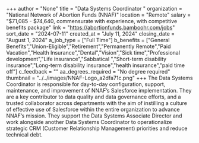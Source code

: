 +++
author = "None"
title = "Data Systems Coordinator "
organization = "National Network of Abortion Funds (NNAF)"
location = "Remote"
salary = "$71,085 - $74,640, commensurate with experience, with competitive benefits package"
link = "https://abortionfunds.bamboohr.com/jobs"
sort_date = "2024-07-11"
created_at = "July 11, 2024"
closing_date = "August 1, 2024"
a_job_type = ["Full Time"]
b_benefits = ["General Benefits","Union-Eligible","Retirement","Permanently Remote","Paid Vacation","Health Insurance","Dental","Vision","Sick time","Professional development","Life insurance","Sabbatical ","Short-term disability insurance","Long-term disability insurance","health insurance","paid time off"]
c_feedback = ""
aa_degrees_required = "No degree required"
thumbnail = "../../images/NNAF-Logo_a2dfa71c.png"
+++
The Data Systems Coordinator is responsible for day-to-day configuration, support, maintenance, and improvement of NNAF’s Salesforce implementation. They are a key contributor to data quality and data governance efforts, and a trusted collaborator across departments with the aim of instilling a culture of effective use of Salesforce within the entire organization to advance NNAF’s mission. They support the Data Systems Associate Director and work alongside another Data Systems Coordinator to operationalize strategic CRM (Customer Relationship Management) priorities and reduce technical debt.